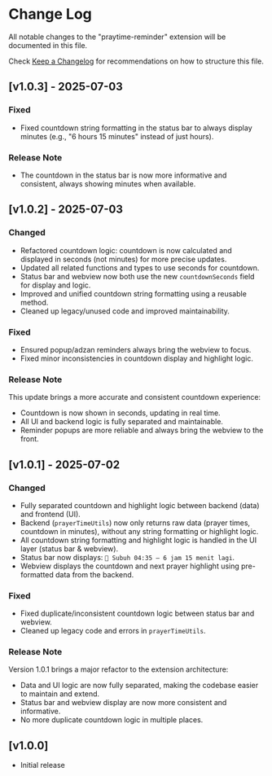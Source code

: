 
# Change Log

All notable changes to the "praytime-reminder" extension will be documented in this file.

Check [Keep a Changelog](http://keepachangelog.com/) for recommendations on how to structure this file.



## [v1.0.3] - 2025-07-03

### Fixed
- Fixed countdown string formatting in the status bar to always display minutes (e.g., "6 hours 15 minutes" instead of just hours).

### Release Note
- The countdown in the status bar is now more informative and consistent, always showing minutes when available.


## [v1.0.2] - 2025-07-03

### Changed
- Refactored countdown logic: countdown is now calculated and displayed in seconds (not minutes) for more precise updates.
- Updated all related functions and types to use seconds for countdown.
- Status bar and webview now both use the new `countdownSeconds` field for display and logic.
- Improved and unified countdown string formatting using a reusable method.
- Cleaned up legacy/unused code and improved maintainability.

### Fixed
- Ensured popup/adzan reminders always bring the webview to focus.
- Fixed minor inconsistencies in countdown display and highlight logic.

### Release Note
This update brings a more accurate and consistent countdown experience:
- Countdown is now shown in seconds, updating in real time.
- All UI and backend logic is fully separated and maintainable.
- Reminder popups are more reliable and always bring the webview to the front.


## [v1.0.1] - 2025-07-02

### Changed
- Fully separated countdown and highlight logic between backend (data) and frontend (UI).
- Backend (`prayerTimeUtils`) now only returns raw data (prayer times, countdown in minutes), without any string formatting or highlight logic.
- All countdown string formatting and highlight logic is handled in the UI layer (status bar & webview).
- Status bar now displays: `🕌 Subuh 04:35 — 6 jam 15 menit lagi`.
- Webview displays the countdown and next prayer highlight using pre-formatted data from the backend.

### Fixed
- Fixed duplicate/inconsistent countdown logic between status bar and webview.
- Cleaned up legacy code and errors in `prayerTimeUtils`.

### Release Note
Version 1.0.1 brings a major refactor to the extension architecture:
- Data and UI logic are now fully separated, making the codebase easier to maintain and extend.
- Status bar and webview display are now more consistent and informative.
- No more duplicate countdown logic in multiple places.

## [v1.0.0]

- Initial release